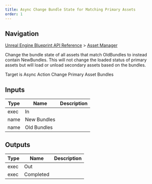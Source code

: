 ```yaml
---
title: Async Change Bundle State for Matching Primary Assets
order: 1
---
```

## Navigation

[Unreal Engine Blueprint API Reference](https://dev.epicgames.com/documentation/en-us/unreal-engine/BlueprintAPI) > [Asset Manager](https://dev.epicgames.com/documentation/en-us/unreal-engine/BlueprintAPI/AssetManager)

Change the bundle state of all assets that match OldBundles to instead contain NewBundles.
This will not change the loaded status of primary assets but will load or unload secondary assets based on the bundles.

Target is Async Action Change Primary Asset Bundles

## Inputs

| Type | Name | Description |
| --- | --- | --- |
| exec | In |  |
| name | New Bundles |  |
| name | Old Bundles |  |

## Outputs

| Type | Name | Description |
| --- | --- | --- |
| exec | Out |  |
| exec | Completed |  |
